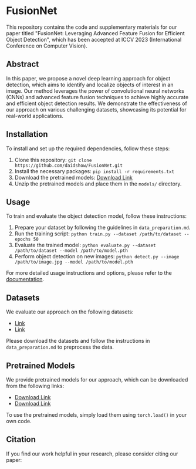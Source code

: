 # FusionNet

This repository contains the code and supplementary materials for our paper titled "FusionNet: Leveraging Advanced Feature Fusion for Efficient Object Detection", which has been accepted at ICCV 2023 (International Conference on Computer Vision).

## Abstract

In this paper, we propose a novel deep learning approach for object detection, which aims to identify and localize objects of interest in an image. Our method leverages the power of convolutional neural networks (CNNs) and advanced feature fusion techniques to achieve highly accurate and efficient object detection results. We demonstrate the effectiveness of our approach on various challenging datasets, showcasing its potential for real-world applications.

## Installation

To install and set up the required dependencies, follow these steps:

1. Clone this repository: `git clone https://github.com/daidshow/FusionNet.git`
2. Install the necessary packages: `pip install -r requirements.txt`
3. Download the pretrained models: [Download Link]()
4. Unzip the pretrained models and place them in the `models/` directory.

## Usage

To train and evaluate the object detection model, follow these instructions:

1. Prepare your dataset by following the guidelines in `data_preparation.md`.
2. Run the training script: `python train.py --dataset /path/to/dataset --epochs 50`
3. Evaluate the trained model: `python evaluate.py --dataset /path/to/dataset --model /path/to/model.pth`
4. Perform object detection on new images: `python detect.py --image /path/to/image.jpg --model /path/to/model.pth`

For more detailed usage instructions and options, please refer to the [documentation]().

## Datasets

We evaluate our approach on the following datasets:

- [Link]()
- [Link]()

Please download the datasets and follow the instructions in `data_preparation.md` to preprocess the data.

## Pretrained Models

We provide pretrained models for our approach, which can be downloaded from the following links:

- [Download Link]()
- [Download Link]()

To use the pretrained models, simply load them using `torch.load()` in your own code.

## Citation

If you find our work helpful in your research, please consider citing our paper:

```

```
